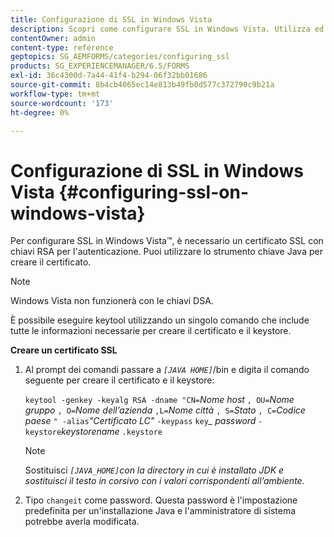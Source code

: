 ```yaml
---
title: Configurazione di SSL in Windows Vista
description: Scopri come configurare SSL in Windows Vista. Utilizza ed esegui Java Keytool per generare il certificato SSL con le chiavi RSA per l’autenticazione.
contentOwner: admin
content-type: reference
geptopics: SG_AEMFORMS/categories/configuring_ssl
products: SG_EXPERIENCEMANAGER/6.5/FORMS
exl-id: 36c4300d-7a44-41f4-b294-06f32bb01686
source-git-commit: 8b4cb4065ec14e813b49fb0d577c372790c9b21a
workflow-type: tm+mt
source-wordcount: '173'
ht-degree: 0%

---
```


# Configurazione di SSL in Windows Vista {#configuring-ssl-on-windows-vista}

Per configurare SSL in Windows Vista™, è necessario un certificato SSL con chiavi RSA per l&#39;autenticazione. Puoi utilizzare lo strumento chiave Java per creare il certificato.

>[!NOTE]
>
>Windows Vista non funzionerà con le chiavi DSA.

È possibile eseguire keytool utilizzando un singolo comando che include tutte le informazioni necessarie per creare il certificato e il keystore.

**Creare un certificato SSL**

1. Al prompt dei comandi passare a *`[JAVA HOME]`*/bin e digita il comando seguente per creare il certificato e il keystore:

   `keytool -genkey -keyalg RSA -dname "CN=`*Nome host* `, OU=`*Nome gruppo* `, O=`*Nome dell’azienda* `,L=`*Nome città* `, S=`*Stato* `, C=`*Codice paese* `" -alias`*&quot;Certificato LC&quot;* `-keypass` `key`*_* *password* `-keystore`*keystorename* `.keystore`

   >[!NOTE]
   >
   >Sostituisci *`[JAVA_HOME]`con la directory in cui è installato JDK e sostituisci il testo in corsivo con i valori corrispondenti all’ambiente.*

1. Tipo `changeit` come password. Questa password è l&#39;impostazione predefinita per un&#39;installazione Java e l&#39;amministratore di sistema potrebbe averla modificata.
